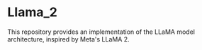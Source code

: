# Llama_2
This repository provides an implementation of the LLaMA model architecture, inspired by Meta's LLaMA 2.
